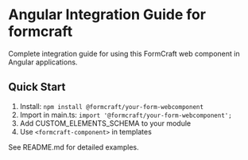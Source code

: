 # Angular Integration Guide for formcraft

Complete integration guide for using this FormCraft web component in Angular applications.

## Quick Start

1. Install: `npm install @formcraft/your-form-webcomponent`
2. Import in main.ts: `import '@formcraft/your-form-webcomponent';`
3. Add CUSTOM_ELEMENTS_SCHEMA to your module
4. Use `<formcraft-component>` in templates

See README.md for detailed examples.